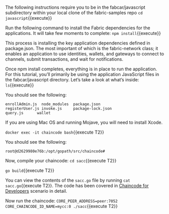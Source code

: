 The following instructions require you to be in the fabcar/javascript subdirectory within your local clone of the fabric-samples repo `cd javascript`{{execute}}

Run the following command to install the Fabric dependencies for the applications. It will take few moments to complete: `npm install`{{execute}}

This process is installing the key application dependencies defined in package.json. The most important of which is the fabric-network class; it enables an application to use identities, wallets, and gateways to connect to channels, submit transactions, and wait for notifications. 

Once npm install completes, everything is in place to run the application. For this tutorial, you’ll primarily be using the application JavaScript files in the fabcar/javascript directory. Let’s take a look at what’s inside: `ls`{{execute}}

You should see the following:

```
enrollAdmin.js  node_modules  package.json
registerUser.js invoke.js     package-lock.json 
query.js      wallet
```

If you are using Mac OS and running Mojave, you will need to install Xcode.

`docker exec -it chaincode bash`{{execute T2}}

You should see the following:
```
root@d2629980e76b:/opt/gopath/src/chaincode#
```

Now, compile your chaincode:
`cd sacc`{{execute T2}}

`go build`{{execute T2}}

You can view the contents of the `sacc.go` file by running `cat sacc.go`{{execute T2}}. The code has been covered in [Chaincode for Developers](https://www.katacoda.com/ernesto/scenarios/hlf-chaincode-development) scenario in detail.

Now run the chaincode:
`CORE_PEER_ADDRESS=peer:7052 CORE_CHAINCODE_ID_NAME=mycc:0 ./sacc`{{execute T2}}